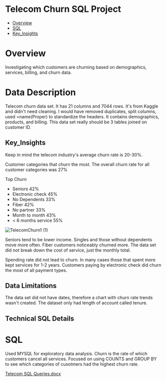 # Telecom Churn SQL Project

- [Overview](#overview)
- [SQL](#SQL)
- [Key_Insights](#Key_Insights)

# Overview

Investigating which customers are churning based on demographics, services, billing, and churn data.

# Data Description

Telecom churn data set. It has 21 columns and 7044 rows. It's from Kaggle and didn't need cleaning.
I would have removed duplicates, split columns, used =name(Proper) to standardize the headers.
It contains demographics, products, and billing. This data set really should be 3 tables joined on customer ID.

## Key_Insights
Keep in mind the telecom industry's average churn rate is 20-30%.

Customer categories that churn the most. The overall churn rate for all customer categories was 27%

Top Churn

- Seniors              42%
- Electronic check     45%
- No Dependents        33%
- Fiber                42%
- No partner           33%
- Month to month       43%
- < 6 months service   55%



![TelecomChurn1 (1)](https://github.com/user-attachments/assets/c40f9b88-88d7-4d31-ad06-e707588d668d)

Seniors tend to be lower income.
Singles and those without dependents move more often.
Fiber customers noticeably churned more. The data set did not break down the cost of service, just the monthly total.

Spending rate did not lead to churn. In many cases those that spent more kept services for 1-2 years.
Customers paying by electronic check did churn the most of all payment types.

## Data Limitations

The data set did not have dates, therefore a chart with churn rate trends wasn't created. The dataset only had length of account called tenure.

## Technical SQL Details
# SQL

Used MYSQL for exploratory data analysis.  Churn is the rate of which customers cancel all services. Focused on using COUNTS and GROUP BY to see which categories of cusotmers had the highest churn rate. 

[Telecom SQL Queries.docx](https://github.com/user-attachments/files/17779596/Telecom.SQL.Queries.docx)




